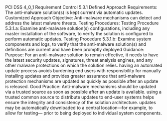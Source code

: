 PCI DSS 4_0_1 Requirement Control 5.3.1 Defined Approach Requirements: The anti-malware solution(s) is kept current via automatic updates. Customized Approach Objective: Anti-malware mechanisms can detect and address the latest malware threats. Testing Procedures: Testing Procedure 5.3.1.a: Examine anti-malware solution(s) configurations, including any master installation of the software, to verify the solution is configured to perform automatic updates. Testing Procedure 5.3.1.b: Examine system components and logs, to verify that the anti-malware solution(s) and definitions are current and have been promptly deployed Guidance: Purpose: For an anti-malware solution to remain effective, it needs to have the latest security updates, signatures, threat analysis engines, and any other malware protections on which the solution relies. having an automated update process avoids burdening end users with responsibility for manually installing updates and provides greater assurance that anti-malware protection mechanisms are updated as quickly as possible after an update is released. Good Practice: Anti-malware mechanisms should be updated via a trusted source as soon as possible after an update is available. using a trusted common source to distribute updates to end-user systems helps ensure the integrity and consistency of the solution architecture. updates may be automatically downloaded to a central location—for example, to allow for testing— prior to being deployed to individual system components.